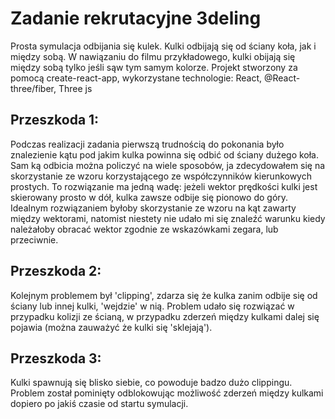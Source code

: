 # Zadanie rekrutacyjne 3deling

Prosta symulacja odbijania się kulek.
Kulki odbijają się od ściany koła, jak i między sobą. W nawiązaniu do filmu przykładowego, kulki obijają się między sobą tylko jeśli sąw tym samym kolorze.
Projekt stworzony za pomocą create-react-app, wykorzystane technologie: React, @React-three/fiber, Three js

## Przeszkoda 1: 

Podczas realizacji zadania pierwszą trudnością do pokonania było znalezienie kątu pod jakim kulka powinna się odbić od ściany dużego koła. Sam ką odbicia można policzyć na wiele sposobów, ja zdecydowałem się na skorzystanie ze wzoru korzystającego ze współczynników kierunkowych prostych. To rozwiązanie ma jedną wadę: jeżeli wektor prędkości kulki jest skierowany prosto w dół, kulka zawsze odbije się pionowo do góry. Idealnym rozwiązaniem byłoby skorzystanie ze wzoru na kąt zawarty między wektorami, natomist niestety nie udało mi się znaleźć warunku kiedy należałoby obracać wektor zgodnie ze wskazówkami zegara, lub przeciwnie.

## Przeszkoda 2:

Kolejnym problemem był 'clipping', zdarza się że kulka zanim odbije się od ściany lub innej kulki, 'wejdzie' w nią. Problem udało się rozwiązać w przypadku kolizji ze ścianą, w przypadku zderzeń między kulkami dalej się pojawia (można zauważyć że kulki się 'sklejają').

## Przeszkoda 3:

Kulki spawnują się blisko siebie, co powoduje badzo dużo clippingu. Problem został pominięty odblokowując możliwość zderzeń między kulkami dopiero po jakiś czasie od startu symulacji.